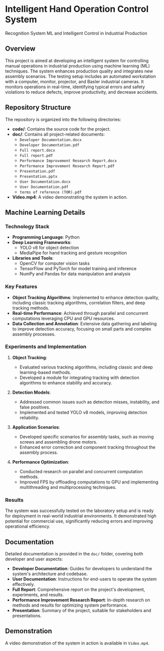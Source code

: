 
# Intelligent Hand Operation Control System
Recognition System ML and Intelligent Control in Industrial Production

## Overview

This project is aimed at developing an intelligent system for controlling manual operations in industrial production using machine learning (ML) techniques. The system enhances production quality and integrates new assembly scenarios. The testing setup includes an automated workstation with a computer, monitor, projector, and Basler industrial cameras. It monitors operations in real-time, identifying typical errors and safety violations to reduce defects, improve productivity, and decrease accidents.

## Repository Structure

The repository is organized into the following directories:

- **code/**: Contains the source code for the project.
- **doc/**: Contains all project-related documents:
  - `Developer Documentation.docx`
  - `Developer Documentation.pdf`
  - `Full report.docx`
  - `Full report.pdf`
  - `Performance Improvement Research Report.docx`
  - `Performance Improvement Research Report.pdf`
  - `Presentation.pdf`
  - `Presentation.pptx`
  - `User Documentation.docx`
  - `User Documentation.pdf`
  - `terms of reference (TOR).pdf`
- **Video.mp4**: A video demonstrating the system in action.

## Machine Learning Details

### Technology Stack

- **Programming Language**: Python
- **Deep Learning Frameworks**: 
  - YOLO v8 for object detection
  - MediaPipe for hand tracking and gesture recognition
- **Libraries and Tools**:
  - OpenCV for computer vision tasks
  - TensorFlow and PyTorch for model training and inference
  - NumPy and Pandas for data manipulation and analysis

### Key Features

- **Object Tracking Algorithms**: Implemented to enhance detection quality, including classic tracking algorithms, correlation filters, and deep tracking methods.
- **Real-time Performance**: Achieved through parallel and concurrent computations leveraging CPU and GPU resources.
- **Data Collection and Annotation**: Extensive data gathering and labeling to improve detection accuracy, focusing on small parts and complex assembly processes.

### Experiments and Implementation

1. **Object Tracking**:
   - Evaluated various tracking algorithms, including classic and deep learning-based methods.
   - Developed a module for integrating tracking with detection algorithms to enhance stability and accuracy.

2. **Detection Models**:
   - Addressed common issues such as detection misses, instability, and false positives.
   - Implemented and tested YOLO v8 models, improving detection reliability.

3. **Application Scenarios**:
   - Developed specific scenarios for assembly tasks, such as moving screws and assembling drone motors.
   - Enhanced error correction and component tracking throughout the assembly process.

4. **Performance Optimization**:
   - Conducted research on parallel and concurrent computation methods.
   - Improved FPS by offloading computations to GPU and implementing multithreading and multiprocessing techniques.

### Results

The system was successfully tested on the laboratory setup and is ready for deployment in real-world industrial environments. It demonstrated high potential for commercial use, significantly reducing errors and improving operational efficiency.

## Documentation

Detailed documentation is provided in the `doc/` folder, covering both developer and user aspects:

- **Developer Documentation**: Guides for developers to understand the system's architecture and codebase.
- **User Documentation**: Instructions for end-users to operate the system effectively.
- **Full Report**: Comprehensive report on the project's development, experiments, and results.
- **Performance Improvement Research Report**: In-depth research on methods and results for optimizing system performance.
- **Presentation**: Summary of the project, suitable for stakeholders and presentations.

## Demonstration

A video demonstration of the system in action is available in `Video.mp4`.
